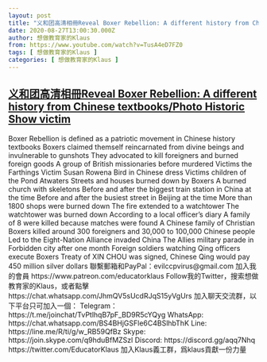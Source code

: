 ```yaml
---
layout: post
title: "义和团高清相冊Reveal Boxer Rebellion: A different history from Chinese textbooks/Photo Historic Show victim"
date: 2020-08-27T13:00:30.000Z
author: 想做教育家的Klaus
from: https://www.youtube.com/watch?v=TusA4eD7FZ0
tags: [ 想做教育家的Klaus ]
categories: [ 想做教育家的Klaus ]
---
```

<!--1598533230000-->
[义和团高清相冊Reveal Boxer Rebellion: A different history from Chinese textbooks/Photo Historic Show victim](https://www.youtube.com/watch?v=TusA4eD7FZ0)
------

<div>
Boxer Rebellion is defined as a patriotic movement in Chinese history textbooks Boxers claimed themself reincarnated from divine beings and invulnerable to gunshots They advocated to kill foreigners and burned foreign goods A group of British missionaries before murdered Victims the Farthings Victim Susan Rowena Bird in Chinese dress Victims children of the Pond Atwaters Streets and houses burned down by Boxers A burned church with skeletons Before and after the biggest train station in China at the time Before and after the busiest street in Beijing at the time More than 1800 shops were burned down The fire extended to a watchtower The watchtower was burned down According to a local officer’s diary A family of 8 were killed because matches were found A Chinese family of Christian Boxers killed around 300 foreigners and 30,000 to 100,000 Chinese people Led to the Eight-Nation Alliance invaded China The Allies military parade in Forbidden city after one month Foreign soldiers watching Qing officers execute Boxers Treaty of XIN CHOU was signed, Chinese Qing would pay 450 million silver dollars 聯繫郵箱和PayPal：evilccpvirus@gmail.com 加入我的會員 https://www.patreon.com/educatorklaus Follow我的Twitter，搜索想做教育家的Klaus，或者點擊 https://chat.whatsapp.com/JhmQV5sUcdRJqS15yVgUrs 加入聊天交流群，以下平台只可加入一個： Telegram： https://t.me/joinchat/TvPtlhqB7pF_BD9R5cYQyg WhatsApp: https://chat.whatsapp.com/BS4BHjGSFle6C4BSlhbThK Line: https://line.me/R/ti/g/w_RB59QfBz Skype: https://join.skype.com/q9hduBfMZSzl Discord: https://discord.gg/aqq7Nhq https://twitter.com/EducatorKlaus 加入Klaus義工群，爲klaus貢獻一份力量
</div>
